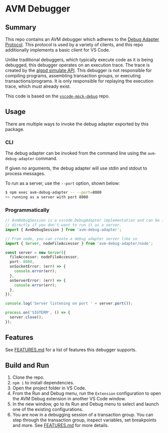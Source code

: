 # AVM Debugger

## Summary

This repo contains an AVM debugger which adheres to the [Debug Adapter Protocol](https://microsoft.github.io/debug-adapter-protocol/).
This protocol is used by a variety of clients, and this repo additionally
implements a basic client for VS Code.

Unlike traditional debuggers, which typically execute code as it is being
debugged, this debugger operates on an execution trace. The trace is created by
the [algod simulate API](https://developer.algorand.org/docs/rest-apis/algod/#post-v2transactionssimulate).
This debugger is not responsible for compiling programs, assembling transaction groups, or executing
transactions/programs. It is only responsible for replaying the execution trace, which must already
exist.

This code is based on the [`vscode-mock-debug`](https://github.com/microsoft/vscode-mock-debug) repo.

## Usage

There are multiple ways to invoke the debug adapter exported by this package.

### CLI

The debug adapter can be invoked from the command line using the `avm-debug-adapter` command.

If given no arguments, the debug adapter will use stdin and stdout to process messages.

To run as a server, use the `--port` option, shown below:

```bash
$ npm exec avm-debug-adapter -- --port=8080
>> running as a server with port 8080
```

### Programmatically

```typescript
// AvmDebugSession is a vscode.DebugAdapter implementation and can be imported
// directly if you don't want to run it as a server.
import { AvmDebugSession } from 'avm-debug-adapter';

// From node, you can create a debug adapter server like so
import { Server, nodeFileAccessor } from 'avm-debug-adapter/node';

const server = new Server({
  fileAccessor: nodeFileAccessor,
  port: 8080,
  onSocketError: (err) => {
    console.error(err);
  },
  onServerError: (err) => {
    console.error(err);
  },
});

console.log('Server listening on port ' + server.port());

process.on('SIGTERM', () => {
  server.close();
});
```

## Features

See [FEATURES.md](FEATURES.md) for a list of features this debugger supports.

## Build and Run

1. Clone the repo.
2. `npm i` to install dependencies.
3. Open the project folder in VS Code.
4. From the Run and Debug menu, run the `Extension` configuration to open the AVM Debug extension in another VS Code window.
5. In the new window, go to its Run and Debug menu to select and launch one of the existing configurations.
6. You are now in a debugging session of a transaction group. You can step through the transaction group, inspect variables, set breakpoints and more. See [FEATURES.md](FEATURES.md) for more details.
